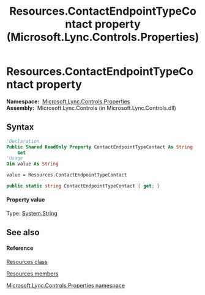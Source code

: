 ﻿---
title: Resources.ContactEndpointTypeContact property  (Microsoft.Lync.Controls.Properties)
TOCTitle: 'ContactEndpointTypeContact property '
ms:assetid: P:Microsoft.Lync.Controls.Properties.Resources.ContactEndpointTypeContact_DI_3_UC_OCS14MrefLyncWPF
ms:mtpsurl: https://msdn.microsoft.com/en-us/library/microsoft.lync.controls.properties.resources.contactendpointtypecontact_di_3_uc_ocs14mreflyncwpf(v=office.15)
ms:contentKeyID: 48588641
ms.date: 07/28/2014
mtps_version: v=office.15
f1_keywords:
- Microsoft.Lync.Controls.Properties.Resources.ContactEndpointTypeContact
dev_langs:
- CSharp
- JScript
- VB
- other
---

# Resources.ContactEndpointTypeContact property

**Namespace:**  [Microsoft.Lync.Controls.Properties](microsoft-lync-controls-properties-namespace_1.md)  
**Assembly:**  Microsoft.Lync.Controls (in Microsoft.Lync.Controls.dll)

## Syntax

``` vb
'Declaration
Public Shared ReadOnly Property ContactEndpointTypeContact As String
    Get
'Usage
Dim value As String

value = Resources.ContactEndpointTypeContact
```

``` csharp
public static string ContactEndpointTypeContact { get; }
```

#### Property value

Type: [System.String](http://msdn2.microsoft.com/en-us/library/s1wwdcbf)  

## See also

#### Reference

[Resources class](resources-class-microsoft-lync-controls-properties_1.md)

[Resources members](resources-members-microsoft-lync-controls-properties_1.md)

[Microsoft.Lync.Controls.Properties namespace](microsoft-lync-controls-properties-namespace_1.md)

